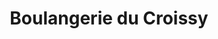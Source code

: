 ---
title: "Boulangerie du Croissy"
url: /croissy-beaubourg/boulangerie-du-croissy/
shop: boulangerie
---